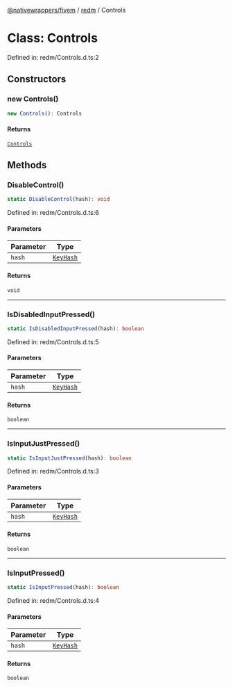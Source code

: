 [@nativewrappers/fivem](../../README.md) / [redm](../README.md) / Controls

# Class: Controls

Defined in: redm/Controls.d.ts:2

## Constructors

### new Controls()

```ts
new Controls(): Controls
```

#### Returns

[`Controls`](Controls.md)

## Methods

### DisableControl()

```ts
static DisableControl(hash): void
```

Defined in: redm/Controls.d.ts:6

#### Parameters

| Parameter | Type |
| ------ | ------ |
| `hash` | [`KeyHash`](../enumerations/KeyHash.md) |

#### Returns

`void`

***

### IsDisabledInputPressed()

```ts
static IsDisabledInputPressed(hash): boolean
```

Defined in: redm/Controls.d.ts:5

#### Parameters

| Parameter | Type |
| ------ | ------ |
| `hash` | [`KeyHash`](../enumerations/KeyHash.md) |

#### Returns

`boolean`

***

### IsInputJustPressed()

```ts
static IsInputJustPressed(hash): boolean
```

Defined in: redm/Controls.d.ts:3

#### Parameters

| Parameter | Type |
| ------ | ------ |
| `hash` | [`KeyHash`](../enumerations/KeyHash.md) |

#### Returns

`boolean`

***

### IsInputPressed()

```ts
static IsInputPressed(hash): boolean
```

Defined in: redm/Controls.d.ts:4

#### Parameters

| Parameter | Type |
| ------ | ------ |
| `hash` | [`KeyHash`](../enumerations/KeyHash.md) |

#### Returns

`boolean`
